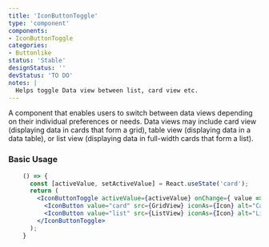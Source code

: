 ```yaml
---
title: 'IconButtonToggle'
type: 'component'
components:
- IconButtonToggle
categories:
- Buttonlike
status: 'Stable'
designStatus: ''
devStatus: 'TO DO'
notes: |
  Helps toggle Data view between list, card view etc.
---
```


<p className="lead">
  A component that enables users to switch between data views depending on their individual preferences or needs. Data views may include card view (displaying data in cards that form a grid), table view (displaying data in a data table), or list view (displaying data in full-width cards that form a list).
</p>

### Basic Usage
```jsx live
    () => {
      const [activeValue, setActiveValue] = React.useState('card');
      return (
        <IconButtonToggle activeValue={activeValue} onChange={ value => setActiveValue(value) }>
          <IconButton value="card" src={GridView} iconAs={Icon} alt="Card" />
          <IconButton value="list" src={ListView} iconAs={Icon} alt="List" />
        </IconButtonToggle>
      );
    }
```
